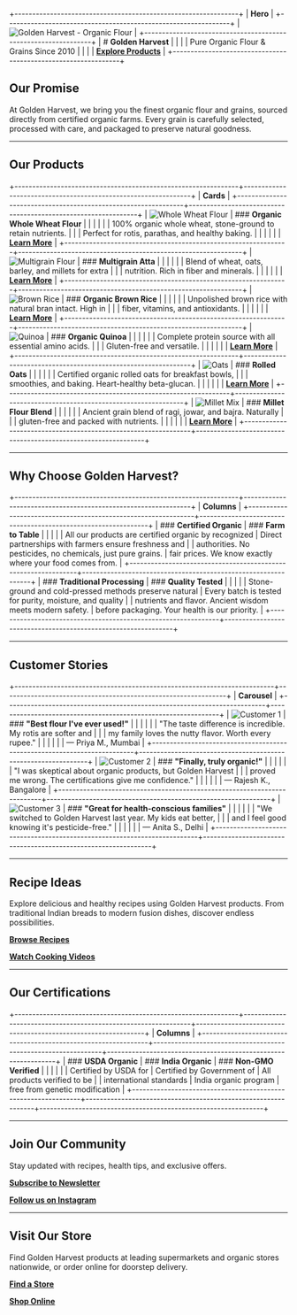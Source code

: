 +---------------------------------------------------------------+
| **Hero**                                                      |
+---------------------------------------------------------------+
| ![Golden Harvest - Organic Flour](/images/golden-harvest/golden-hero.jpg)   |
+---------------------------------------------------------------+
| # **Golden Harvest**                                          |
|                                                               |
| Pure Organic Flour & Grains Since 2010                        |
|                                                               |
| **[Explore Products](#products)**                             |
+---------------------------------------------------------------+

## Our Promise

At Golden Harvest, we bring you the finest organic flour and grains, sourced directly from certified organic farms. Every grain is carefully selected, processed with care, and packaged to preserve natural goodness.

---

## Our Products

+---------------------------------------------------------------+---------------------------------------------------------------+
| **Cards**                                                                                                                             |
+---------------------------------------------------------------+---------------------------------------------------------------+
| ![Whole Wheat Flour](/images/golden-harvest/product-wheat-flour.jpg)        | ### **Organic Whole Wheat Flour**                            |
|                                                               |                                                               |
|                                                               | 100% organic whole wheat, stone-ground to retain nutrients.  |
|                                                               | Perfect for rotis, parathas, and healthy baking.             |
|                                                               |                                                               |
|                                                               | **[Learn More](/products/wheat-flour)**                      |
+---------------------------------------------------------------+---------------------------------------------------------------+
| ![Multigrain Flour](/images/golden-harvest/product-multigrain.jpg)          | ### **Multigrain Atta**                                      |
|                                                               |                                                               |
|                                                               | Blend of wheat, oats, barley, and millets for extra          |
|                                                               | nutrition. Rich in fiber and minerals.                       |
|                                                               |                                                               |
|                                                               | **[Learn More](/products/multigrain)**                       |
+---------------------------------------------------------------+---------------------------------------------------------------+
| ![Brown Rice](/images/golden-harvest/product-brown-rice.jpg)                | ### **Organic Brown Rice**                                   |
|                                                               |                                                               |
|                                                               | Unpolished brown rice with natural bran intact. High in      |
|                                                               | fiber, vitamins, and antioxidants.                           |
|                                                               |                                                               |
|                                                               | **[Learn More](/products/brown-rice)**                       |
+---------------------------------------------------------------+---------------------------------------------------------------+
| ![Quinoa](/images/golden-harvest/product-quinoa.jpg)                        | ### **Organic Quinoa**                                       |
|                                                               |                                                               |
|                                                               | Complete protein source with all essential amino acids.      |
|                                                               | Gluten-free and versatile.                                   |
|                                                               |                                                               |
|                                                               | **[Learn More](/products/quinoa)**                           |
+---------------------------------------------------------------+---------------------------------------------------------------+
| ![Oats](/images/golden-harvest/product-oats.jpg)                            | ### **Rolled Oats**                                          |
|                                                               |                                                               |
|                                                               | Certified organic rolled oats for breakfast bowls,           |
|                                                               | smoothies, and baking. Heart-healthy beta-glucan.            |
|                                                               |                                                               |
|                                                               | **[Learn More](/products/oats)**                             |
+---------------------------------------------------------------+---------------------------------------------------------------+
| ![Millet Mix](/images/golden-harvest/product-millet.jpg)                    | ### **Millet Flour Blend**                                   |
|                                                               |                                                               |
|                                                               | Ancient grain blend of ragi, jowar, and bajra. Naturally     |
|                                                               | gluten-free and packed with nutrients.                       |
|                                                               |                                                               |
|                                                               | **[Learn More](/products/millet)**                           |
+---------------------------------------------------------------+---------------------------------------------------------------+

---

## Why Choose Golden Harvest?

+---------------------------------------------------------------+---------------------------------------------------------------+
| **Columns**                                                                                                                           |
+---------------------------------------------------------------+---------------------------------------------------------------+
| ### **Certified Organic**                                     | ### **Farm to Table**                                        |
|                                                               |                                                               |
| All our products are certified organic by recognized         | Direct partnerships with farmers ensure freshness and        |
| authorities. No pesticides, no chemicals, just pure grains.   | fair prices. We know exactly where your food comes from.     |
+---------------------------------------------------------------+---------------------------------------------------------------+
| ### **Traditional Processing**                                | ### **Quality Tested**                                       |
|                                                               |                                                               |
| Stone-ground and cold-pressed methods preserve natural        | Every batch is tested for purity, moisture, and quality      |
| nutrients and flavor. Ancient wisdom meets modern safety.     | before packaging. Your health is our priority.               |
+---------------------------------------------------------------+---------------------------------------------------------------+

---

## Customer Stories

+-------------------------------------------------------------------------+---------------------------------------------------------------+
| **Carousel**                                                                                                                                            |
+-------------------------------------------------------------------------+---------------------------------------------------------------+
| ![Customer 1](/images/golden-harvest/testimonial-1.jpg)                                | ### **"Best flour I've ever used!"**                          |
|                                                                         |                                                               |
|                                                                         | "The taste difference is incredible. My rotis are softer and  |
|                                                                         | my family loves the nutty flavor. Worth every rupee."         |
|                                                                         |                                                               |
|                                                                         | — Priya M., Mumbai                                            |
+-------------------------------------------------------------------------+---------------------------------------------------------------+
| ![Customer 2](/images/golden-harvest/testimonial-2.jpg)                                | ### **"Finally, truly organic!"**                             |
|                                                                         |                                                               |
|                                                                         | "I was skeptical about organic products, but Golden Harvest   |
|                                                                         | proved me wrong. The certifications give me confidence."      |
|                                                                         |                                                               |
|                                                                         | — Rajesh K., Bangalore                                        |
+-------------------------------------------------------------------------+---------------------------------------------------------------+
| ![Customer 3](/images/golden-harvest/testimonial-3.jpg)                                | ### **"Great for health-conscious families"**                 |
|                                                                         |                                                               |
|                                                                         | "We switched to Golden Harvest last year. My kids eat better, |
|                                                                         | and I feel good knowing it's pesticide-free."                 |
|                                                                         |                                                               |
|                                                                         | — Anita S., Delhi                                             |
+-------------------------------------------------------------------------+---------------------------------------------------------------+

---

## Recipe Ideas

Explore delicious and healthy recipes using Golden Harvest products. From traditional Indian breads to modern fusion dishes, discover endless possibilities.

**[Browse Recipes](/recipes)**

**[Watch Cooking Videos](/videos)**

---

## Our Certifications

+---------------------------------------------------------------+---------------------------------------------------------------+---------------------------------------------------------------+
| **Columns**                                                                                                                                                           |
+---------------------------------------------------------------+---------------------------------------------------------------+---------------------------------------------------------------+
| ### **USDA Organic**                                          | ### **India Organic**                                         | ### **Non-GMO Verified**                                     |
|                                                               |                                                               |                                                              |
| Certified by USDA for                                         | Certified by Government of                                    | All products verified to be                                  |
| international standards                                       | India organic program                                         | free from genetic modification                               |
+---------------------------------------------------------------+---------------------------------------------------------------+---------------------------------------------------------------+

---

## Join Our Community

Stay updated with recipes, health tips, and exclusive offers.

**[Subscribe to Newsletter](/subscribe)**

**[Follow us on Instagram](/instagram)**

---

## Visit Our Store

Find Golden Harvest products at leading supermarkets and organic stores nationwide, or order online for doorstep delivery.

**[Find a Store](/stores)**

**[Shop Online](/shop)**
